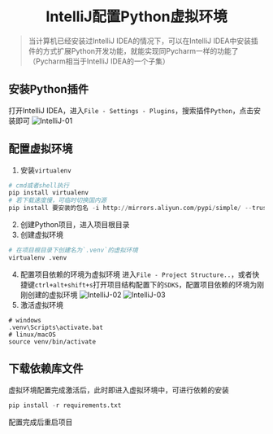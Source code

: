 # <center>IntelliJ配置Python虚拟环境

> 当计算机已经安装过IntelliJ IDEA的情况下，可以在IntelliJ IDEA中安装插件的方式扩展Python开发功能，就能实现同Pycharm一样的功能了（Pycharm相当于IntelliJ IDEA的一个子集）

## 安装Python插件   
打开IntelliJ IDEA，进入`File - Settings - Plugins`，搜索插件`Python`，点击安装即可
![IntelliJ-01](../assets/img/IntelliJ-01.png "")

## 配置虚拟环境  
1. 安装`virtualenv` 
```py
# cmd或者shell执行
pip install virtualenv
# 若下载速度慢，可临时切换国内源
pip install 要安装的包名 -i http://mirrors.aliyun.com/pypi/simple/ --trusted-host mirrors.aliyun.com
``` 
2. 创建Python项目，进入项目根目录
3. 创建虚拟环境
```py
# 在项目根目录下创建名为`.venv`的虚拟环境
virtualenv .venv
```
4. 配置项目依赖的环境为虚拟环境
进入`File - Project Structure..`，或者快捷键`ctrl+alt+shift+s`打开项目结构配置下的`SDKS`，配置项目依赖的环境为刚刚创建的虚拟环境
![IntelliJ-02](../assets/img/IntelliJ-02.png "")
![IntelliJ-03](../assets/img/IntelliJ-03.png "")
5. 激活虚拟环境
```shell
# windows
.venv\Scripts\activate.bat
# linux/macOS
source venv/bin/activate
```
## 下载依赖库文件
虚拟环境配置完成激活后，此时即进入虚拟环境中，可进行依赖的安装
```py
pip install -r requirements.txt
```
配置完成后重启项目

